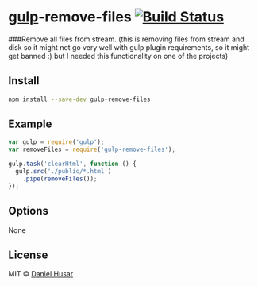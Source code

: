 # [gulp](http://gulpjs.com)-remove-files [![Build Status](https://secure.travis-ci.org/danielhusar/gulp-remove-files.svg?branch=master)](http://travis-ci.org/danielhusar/gulp-remove-files)

###Remove all files from stream.
(this is removing files from stream and disk so it might not go very well with gulp plugin requirements, so it might get banned :) but I needed this functionality on one of the projects)

## Install

```bash
npm install --save-dev gulp-remove-files
```

## Example

```javascript
var gulp = require('gulp');
var removeFiles = require('gulp-remove-files');

gulp.task('clearHtml', function () {
  gulp.src('./public/*.html')
    .pipe(removeFiles());
});
```

## Options

None


## License

MIT © [Daniel Husar](https://github.com/danielhusar)
